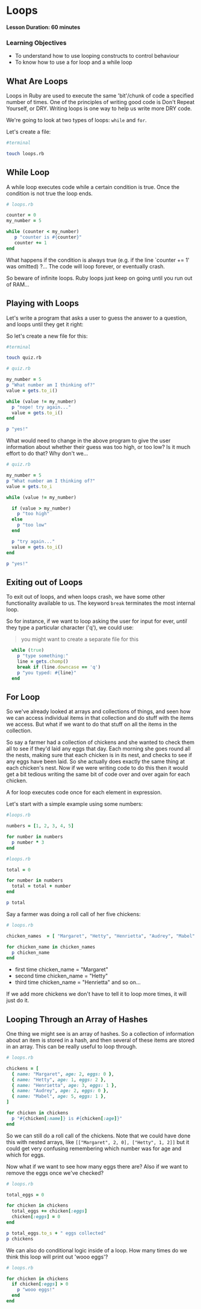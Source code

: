 # Loops

**Lesson Duration: 60 minutes**

### Learning Objectives

* To understand how to use looping constructs to control behaviour
* To know how to use a for loop and a while loop

## What Are Loops

Loops in Ruby are used to execute the same 'bit'/chunk of code a specified number of times. One of the principles of writing good code is Don't Repeat Yourself, or DRY. Writing loops is one way to help us write more DRY code.

We're going to look at two types of loops: `while` and `for`.

Let's create a file:

```bash
#terminal

touch loops.rb
```

## While Loop

A while loop executes code while a certain condition is true. Once the condition is not true the loop ends.


```ruby
# loops.rb

counter = 0
my_number = 5

while (counter < my_number)
   p "counter is #{counter}"
   counter += 1
end
```

What happens if the condition is always true (e.g. if the line `counter += 1' was omitted) ?... The code will loop forever, or eventually crash.

So beware of infinite loops. Ruby loops just keep on going until you run out of RAM...

## Playing with Loops

Let's write a program that asks a user to guess the answer to a question, and loops until they get it right:

So let's create a new file for this:

```bash
#terminal

touch quiz.rb
```

```ruby
# quiz.rb

my_number = 5
p "What number am I thinking of?"
value = gets.to_i()

while (value != my_number)
  p "nope! try again..."
  value = gets.to_i()
end

p "yes!"
```

What would need to change in the above program to give the user information about whether their guess was too high, or too low? Is it much effort to do that? Why don't we...

```ruby
# quiz.rb

my_number = 5
p "What number am I thinking of?"
value = gets.to_i

while (value != my_number)

  if (value > my_number)
    p "too high"
  else
    p "too low"
  end

  p "try again..."
  value = gets.to_i()
end

p "yes!"
```

## Exiting out of Loops

To exit out of loops, and when loops crash, we have some other functionality available to us. The keyword `break` terminates the most internal loop.

So for instance, if we want to loop asking the user for input for ever, _until_ they type a particular character ('q'), we could use:

> you might want to create a separate file for this

```ruby
  while (true)
    p "type something:"
    line = gets.chomp()
    break if (line.downcase == 'q')
    p "you typed: #{line}"
  end
```

## For Loop

So we've already looked at arrays and collections of things, and seen how we can access individual items in that collection and do stuff with the items we access. But what if we want to do that stuff on all the items in the collection.

So say a farmer had a collection of chickens and she wanted to check them all to see if they'd laid any eggs that day. Each morning she goes round all the nests, making sure that each chicken is in its nest, and checks to see if any eggs have been laid. So she actually does exactly the same thing at each chicken's nest. Now if we were writing code to do this then it would get a bit tedious writing the same bit of code over and over again for each chicken.

A for loop executes code once for each element in expression.

Let's start with a simple example using some numbers:

```ruby
#loops.rb

numbers = [1, 2, 3, 4, 5]

for number in numbers
  p number * 3
end
```

```ruby
#loops.rb

total = 0

for number in numbers
  total = total + number
end

p total
```

Say a farmer was doing a roll call of her five chickens:

```ruby
# loops.rb

chicken_names  = [ "Margaret", "Hetty", "Henrietta", "Audrey", "Mabel" ]

for chicken_name in chicken_names
  p chicken_name
end
```

* first time chicken_name = "Margaret"
* second time chicken_name = "Hetty"
* third time chicken_name = "Henrietta" and so on...

If we add more chickens we don't have to tell it to loop more times, it will just do it.

## Looping Through an Array of Hashes

One thing we might see is an array of hashes. So a collection of information about an item is stored in a hash, and then several of these items are stored in an array. This can be really useful to loop through.

```ruby
# loops.rb

chickens = [
  { name: "Margaret", age: 2, eggs: 0 },
  { name: "Hetty", age: 1, eggs: 2 },
  { name: "Henrietta", age: 3, eggs: 1 },
  { name: "Audrey", age: 2, eggs: 0 },
  { name: "Mabel", age: 5, eggs: 1 },
]

for chicken in chickens
  p "#{chicken[:name]} is #{chicken[:age]}"
end
```

So we can still do a roll call of the chickens. Note that we could have done this with nested arrays, like `[["Margaret", 2, 0], ["Hetty", 1, 2]]` but it could get very confusing remembering which number was for age and which for eggs.

Now what if we want to see how many eggs there are? Also if we want to remove the eggs once we've checked?

```ruby
# loops.rb

total_eggs = 0

for chicken in chickens
  total_eggs += chicken[:eggs]
  chicken[:eggs] = 0
end

p total_eggs.to_s + " eggs collected"
p chickens
```

We can also do conditional logic inside of a loop. How many times do we think this loop will print out 'wooo eggs'?

```ruby
# loops.rb

for chicken in chickens
  if chicken[:eggs] > 0
    p "wooo eggs!"
  end
end
```
